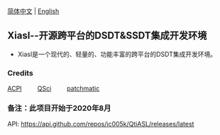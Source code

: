 [简体中文](https://github.com/ic005k/QtiASL/blob/master/README-cn.md) | [English](https://github.com/ic005k/QtiASL/blob/master/README.md)
## Xiasl--开源跨平台的DSDT&SSDT集成开发环境

* Xiasl是一个现代的、轻量的、功能丰富的跨平台的DSDT集成开发环境。


### Credits

[ACPI](https://acpica.org/source) &nbsp; &nbsp; &nbsp; &nbsp;
[QSci](https://riverbankcomputing.com/software/qscintilla/download) &nbsp; &nbsp; &nbsp; &nbsp;
[patchmatic](https://github.com/RehabMan/OS-X-MaciASL-patchmatic) &nbsp; &nbsp; &nbsp; &nbsp;


### 备注：此项目开始于2020年8月
API: https://api.github.com/repos/ic005k/QtiASL/releases/latest
